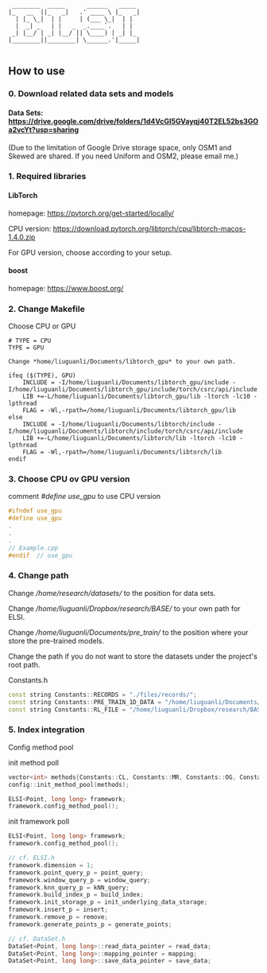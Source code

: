 

```{r, engine='bash', count_lines}
 ________  _____      ______   _____  
|_   __  ||_   _|   .' ____ \ |_   _| 
  | |_ \_|  | |     | (___ \_|  | |   
  |  _| _   | |   _  _.____`.   | |   
 _| |__/ | _| |__/ || \____) | _| |_  
|________||________| \______.'|_____| 
    
```
<!-- https://patorjk.com/software/taag/#p=testall&f=3D-ASCII&t=ELSI -->


##  How to use

### 0. Download related data sets and models

#### Data Sets: https://drive.google.com/drive/folders/1d4VcGI5GVayqj40T2EL52bs3GOa2vcYt?usp=sharing

(Due to the limitation of Google Drive storage space, only OSM1 and Skewed are shared. If you need Uniform and OSM2, please email me.)

### 1. Required libraries

#### LibTorch
homepage: https://pytorch.org/get-started/locally/

CPU version: https://download.pytorch.org/libtorch/cpu/libtorch-macos-1.4.0.zip

For GPU version, choose according to your setup.

#### boost

homepage: https://www.boost.org/


### 2. Change Makefile

Choose CPU or GPU

```
# TYPE = CPU
TYPE = GPU

Change *home/liuguanli/Documents/libtorch_gpu* to your own path.

ifeq ($(TYPE), GPU)
	INCLUDE = -I/home/liuguanli/Documents/libtorch_gpu/include -I/home/liuguanli/Documents/libtorch_gpu/include/torch/csrc/api/include
	LIB +=-L/home/liuguanli/Documents/libtorch_gpu/lib -ltorch -lc10 -lpthread
	FLAG = -Wl,-rpath=/home/liuguanli/Documents/libtorch_gpu/lib
else
	INCLUDE = -I/home/liuguanli/Documents/libtorch/include -I/home/liuguanli/Documents/libtorch/include/torch/csrc/api/include
	LIB +=-L/home/liuguanli/Documents/libtorch/lib -ltorch -lc10 -lpthread
	FLAG = -Wl,-rpath=/home/liuguanli/Documents/libtorch/lib
endif
```

### 3. Choose CPU ov GPU version

comment *#define use_gpu* to use CPU version

```C++
#ifndef use_gpu
#define use_gpu
.
.
.
// Example.cpp
#endif  // use_gpu
```

### 4. Change path

Change */home/research/datasets/* to the position for data sets.

Change */home/liuguanli/Dropbox/research/BASE/* to your own path for ELSI.

Change */home/liuguanli/Documents/pre_train/* to the position where your store the pre-trained models.

Change the path if you do not want to store the datasets under the project's root path.

Constants.h
```C++
const string Constants::RECORDS = "./files/records/";
const string Constants::PRE_TRAIN_1D_DATA = "/home/liuguanli/Documents/pre_train/1D_data/0.1/";
const string Constants::RL_FILE = "/home/liuguanli/Dropbox/research/BASE/method_pool/RL/rl_4_sfc/RL_4_SFC.py";
```

### 5. Index integration 

Config method pool

init method poll
```C++
vector<int> methods{Constants::CL, Constants::MR, Constants::OG, Constants::RL, Constants::RS, Constants::SP};
config::init_method_pool(methods);

ELSI<Point, long long> framework;
framework.config_method_pool();
```

init framework poll
```C++
ELSI<Point, long long> framework;
framework.config_method_pool();

// cf. ELSI.h
framework.dimension = 1;
framework.point_query_p = point_query;
framework.window_query_p = window_query;
framework.knn_query_p = kNN_query;
framework.build_index_p = build_index;
framework.init_storage_p = init_underlying_data_storage;
framework.insert_p = insert;
framework.remove_p = remove;
framework.generate_points_p = generate_points;

// cf. DataSet.h
DataSet<Point, long long>::read_data_pointer = read_data;
DataSet<Point, long long>::mapping_pointer = mapping;
DataSet<Point, long long>::save_data_pointer = save_data;
```